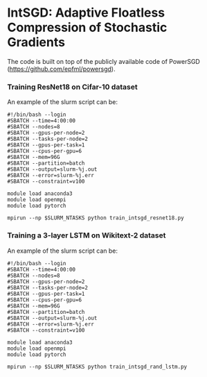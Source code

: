 # IntSGD: Adaptive Floatless Compression of Stochastic Gradients

The code is built on top of the publicly available code of PowerSGD (https://github.com/epfml/powersgd). 

### Training ResNet18 on Cifar-10 dataset

An example of the slurm script can be:

```
#!/bin/bash --login
#SBATCH --time=4:00:00
#SBATCH --nodes=8
#SBATCH --gpus-per-node=2
#SBATCH --tasks-per-node=2
#SBATCH --gpus-per-task=1 
#SBATCH --cpus-per-gpu=6
#SBATCH --mem=96G
#SBATCH --partition=batch
#SBATCH --output=slurm-%j.out
#SBATCH --error=slurm-%j.err
#SBATCH --constraint=v100

module load anaconda3
module load openmpi
module load pytorch

mpirun --np $SLURM_NTASKS python train_intsgd_resnet18.py
```

### Training a 3-layer LSTM on Wikitext-2 dataset

An example of the slurm script can be:

```
#!/bin/bash --login
#SBATCH --time=4:00:00
#SBATCH --nodes=8
#SBATCH --gpus-per-node=2
#SBATCH --tasks-per-node=2
#SBATCH --gpus-per-task=1 
#SBATCH --cpus-per-gpu=6
#SBATCH --mem=96G
#SBATCH --partition=batch
#SBATCH --output=slurm-%j.out
#SBATCH --error=slurm-%j.err
#SBATCH --constraint=v100

module load anaconda3
module load openmpi
module load pytorch

mpirun --np $SLURM_NTASKS python train_intsgd_rand_lstm.py
```
